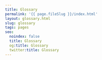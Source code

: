 ```yaml
---
title: Glossary
permalink: '{{ page.fileSlug }}/index.html'
layout: glossary.html
slug: glossary
tags: pages
seo:
  noindex: false
  title: Glossary
  og:title: Glossary
  twitter:title: Glossary
---
```



